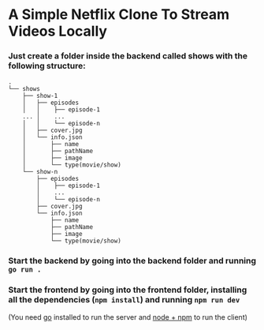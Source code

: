 # A Simple Netflix Clone To Stream Videos Locally

### Just create a folder inside the backend called shows with the following structure:
```
.
└── shows
    ├── show-1
    │   ├── episodes
    │   │    ├── episode-1
    ... │    ...
    │   │    └── episode-n
    │   ├── cover.jpg
    │   └── info.json
    │       ├── name
    │       ├── pathName
    │       ├── image
    │       └── type(movie/show)
    └── show-n
        ├── episodes
        │    ├── episode-1
        │    ...
        │    └── episode-n
        ├── cover.jpg
        └── info.json
            ├── name
            ├── pathName
            ├── image
            └── type(movie/show)
```
### Start the backend by going into the backend folder and running ```go run .```
### Start the frontend by going into the frontend folder, installing all the dependencies (```npm install```) and running ```npm run dev```

(You need [go](https://go.dev/) installed to run the server and [node + npm](https://nodejs.org/en) to run the client)